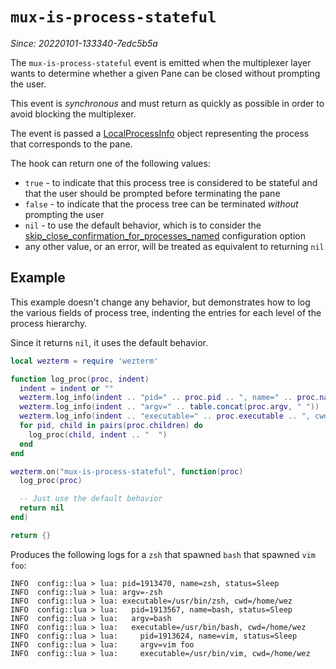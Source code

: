 # `mux-is-process-stateful`

*Since: 20220101-133340-7edc5b5a*

The `mux-is-process-stateful` event is emitted when the multiplexer layer wants
to determine whether a given Pane can be closed without prompting the user.

This event is *synchronous* and must return as quickly as possible in order
to avoid blocking the multiplexer.

The event is passed a [LocalProcessInfo](../LocalProcessInfo.md) object
representing the process that corresponds to the pane.

The hook can return one of the following values:

* `true` - to indicate that this process tree is considered to be stateful and that the user should be prompted before terminating the pane
* `false` - to indicate that the process tree can be terminated *without* prompting the user
* `nil` - to use the default behavior, which is to consider the [skip_close_confirmation_for_processes_named](../config/skip_close_confirmation_for_processes_named.md) configuration option
* any other value, or an error, will be treated as equivalent to returning `nil`

## Example

This example doesn't change any behavior, but demonstrates how to log the various fields of process tree,
indenting the entries for each level of the process hierarchy.

Since it returns `nil`, it uses the default behavior.

```lua
local wezterm = require 'wezterm'

function log_proc(proc, indent)
  indent = indent or ""
  wezterm.log_info(indent .. "pid=" .. proc.pid .. ", name=" .. proc.name .. ", status=" .. proc.status)
  wezterm.log_info(indent .. "argv=" .. table.concat(proc.argv, " "))
  wezterm.log_info(indent .. "executable=" .. proc.executable .. ", cwd=" .. proc.cwd)
  for pid, child in pairs(proc.children) do
    log_proc(child, indent .. "  ")
  end
end

wezterm.on("mux-is-process-stateful", function(proc)
  log_proc(proc)

  -- Just use the default behavior
  return nil
end)

return {}
```

Produces the following logs for a `zsh` that spawned `bash` that spawned `vim foo`:

```
INFO  config::lua > lua: pid=1913470, name=zsh, status=Sleep
INFO  config::lua > lua: argv=-zsh
INFO  config::lua > lua: executable=/usr/bin/zsh, cwd=/home/wez
INFO  config::lua > lua:   pid=1913567, name=bash, status=Sleep
INFO  config::lua > lua:   argv=bash
INFO  config::lua > lua:   executable=/usr/bin/bash, cwd=/home/wez
INFO  config::lua > lua:     pid=1913624, name=vim, status=Sleep
INFO  config::lua > lua:     argv=vim foo
INFO  config::lua > lua:     executable=/usr/bin/vim, cwd=/home/wez
```
